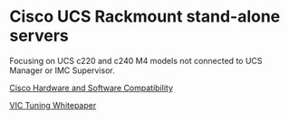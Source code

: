 # Cisco UCS Rackmount stand-alone servers

Focusing on UCS c220 and c240 M4 models not connected to UCS Manager or IMC Supervisor.

[Cisco Hardware and Software Compatibility](https://ucshcltool.cloudapps.cisco.com/public/# "UCS Compatibility Tool")

[VIC Tuning Whitepaper](https://www.cisco.com/c/dam/en/us/products/collateral/interfaces-modules/unified-computing-system-adapters/vic-tuning-wp.pdf "VIC Tuning Whitepaper")



